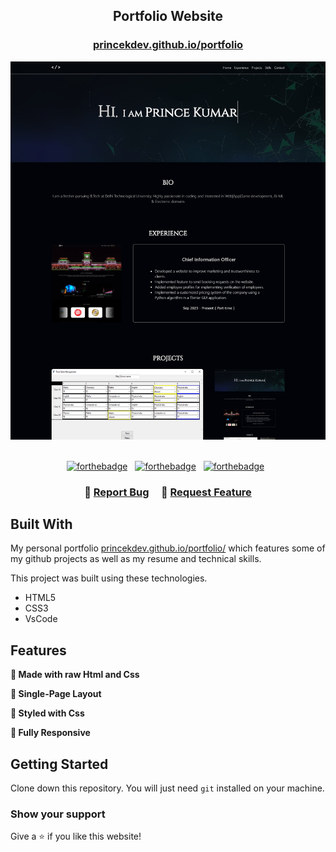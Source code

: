 <h2 align="center">
  Portfolio Website<br/>
</h2>
<h3 align="center">
  <a href="https://princekdev.github.io/portfolio" target="_blank">princekdev.github.io/portfolio</a>
</h3>
<div align="center">
  <img alt="Portfolio Image" src="README/portfolio-image.png" />
</div>

<br/>

<div align="center">

[![forthebadge](https://forthebadge.com/images/badges/built-with-love.svg)](https://forthebadge.com) &nbsp;
[![forthebadge](https://forthebadge.com/images/badges/uses-html.svg)](https://forthebadge.com) &nbsp;
[![forthebadge](https://forthebadge.com/images/badges/uses-css.svg)](https://forthebadge.com) &nbsp;

</div>

<h3 align="center">
    🔹
    <a href="https://github.com/princekdev/Portfolio/issues">Report Bug</a> &nbsp; &nbsp;
    🔹
    <a href="https://github.com/princekdev/Portfolio/issues">Request Feature</a>
</h3>

## Built With

My personal portfolio <a href="https://princekdev.github.io/portfolio/" target="_blank">princekdev.github.io/portfolio/</a> which features some of my github projects as well as my resume and technical skills.<br/>

This project was built using these technologies.

- HTML5
- CSS3
- VsCode

## Features

**🔨 Made with raw Html and Css**

**📄 Single-Page Layout**

**🎨 Styled with Css**

**📱 Fully Responsive**

## Getting Started

Clone down this repository. You will just need `git` installed on your machine.

### Show your support

Give a ⭐ if you like this website!
